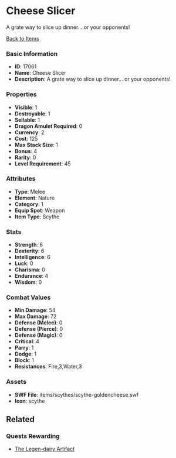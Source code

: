 # Cheese Slicer

A grate way to slice up dinner... or your opponents! 

[Back to Items](../items.md)

### Basic Information

- **ID**: 17061
- **Name**: Cheese Slicer
- **Description**: A grate way to slice up dinner... or your opponents! 

### Properties

- **Visible**: 1
- **Destroyable**: 1
- **Sellable**: 1
- **Dragon Amulet Required**: 0
- **Currency**: 2
- **Cost**: 125
- **Max Stack Size**: 1
- **Bonus**: 4
- **Rarity**: 0
- **Level Requirement**: 45

### Attributes

- **Type**: Melee
- **Element**: Nature
- **Category**: 1
- **Equip Spot**: Weapon
- **Item Type**: Scythe

### Stats

- **Strength**: 6
- **Dexterity**: 6
- **Intelligence**: 6
- **Luck**: 0
- **Charisma**: 0
- **Endurance**: 4
- **Wisdom**: 0

### Combat Values

- **Min Damage**: 54
- **Max Damage**: 72
- **Defense (Melee)**: 0
- **Defense (Pierce)**: 0
- **Defense (Magic)**: 0
- **Critical**: 4
- **Parry**: 1
- **Dodge**: 1
- **Block**: 1
- **Resistances**: Fire,3,Water,3

### Assets

- **SWF File**: items/scythes/scythe-goldencheese.swf
- **Icon**: scythe

## Related

### Quests Rewarding

- [The Legen-dairy Artifact](../quests/1416-the-legen-dairy-artifact.md)

